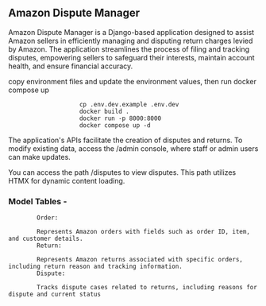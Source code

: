 ## Amazon Dispute Manager

Amazon Dispute Manager is a Django-based application designed to assist Amazon sellers in efficiently managing and disputing return charges levied by Amazon. The application streamlines the process of filing and tracking disputes, empowering sellers to safeguard their interests, maintain account health, and ensure financial accuracy.


copy environment files and update the environment values, then run docker compose up

                        cp .env.dev.example .env.dev
                        docker build .
                        docker run -p 8000:8000
                        docker compose up -d


The application's APIs facilitate the creation of disputes and returns. To modify existing data, access the /admin console, where staff or admin users can make updates.


You can access the path /disputes to view disputes. This path utilizes HTMX for dynamic content loading.


### Model Tables -

            Order:

            Represents Amazon orders with fields such as order ID, item, and customer details.
            Return:

            Represents Amazon returns associated with specific orders, including return reason and tracking information.
            Dispute:

            Tracks dispute cases related to returns, including reasons for dispute and current status



